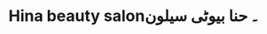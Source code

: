 ---
title: "Hina beauty salon۔ حنا بیوٹی سیلون"
url: /karachi/hina-beauty-salon-hn-bywtty-sylwn/
shop: Kosmetik
---